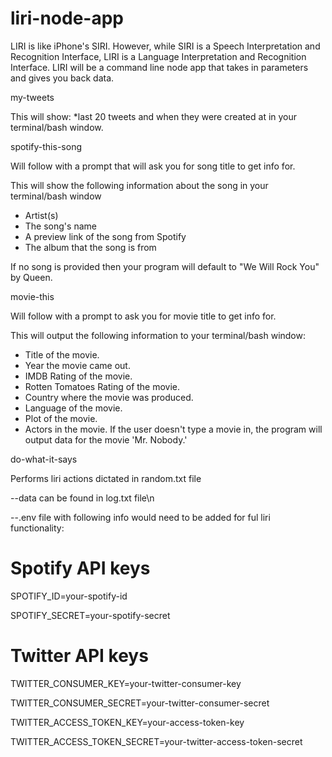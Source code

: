 # liri-node-app
 LIRI is like iPhone's SIRI. However, while SIRI is a Speech Interpretation and Recognition Interface, LIRI is a Language Interpretation and Recognition Interface. LIRI will be a command line node app that takes in parameters and gives you back data.

my-tweets

This will show:
*last 20 tweets and when they were created at in your terminal/bash window.


spotify-this-song

Will follow with a prompt that will ask you for song title to get info for.

This will show the following information about the song in your terminal/bash window

  * Artist(s)
  * The song's name
  * A preview link of the song from Spotify
  * The album that the song is from

If no song is provided then your program will default to "We Will Rock You" by Queen.


movie-this

Will follow with a prompt to ask you for movie title to get info for.

This will output the following information to your terminal/bash window:

  * Title of the movie.
  * Year the movie came out.
  * IMDB Rating of the movie.
  * Rotten Tomatoes Rating of the movie.
  * Country where the movie was produced.
  * Language of the movie.
  * Plot of the movie.
  * Actors in the movie.
If the user doesn't type a movie in, the program will output data for the movie 'Mr. Nobody.'

do-what-it-says

Performs liri actions dictated in random.txt file

--data can be found in log.txt file\n

--.env file with following info would need to be added for ful liri functionality:
# Spotify API keys

SPOTIFY_ID=your-spotify-id

SPOTIFY_SECRET=your-spotify-secret

# Twitter API keys

TWITTER_CONSUMER_KEY=your-twitter-consumer-key

TWITTER_CONSUMER_SECRET=your-twitter-consumer-secret

TWITTER_ACCESS_TOKEN_KEY=your-access-token-key

TWITTER_ACCESS_TOKEN_SECRET=your-twitter-access-token-secret
